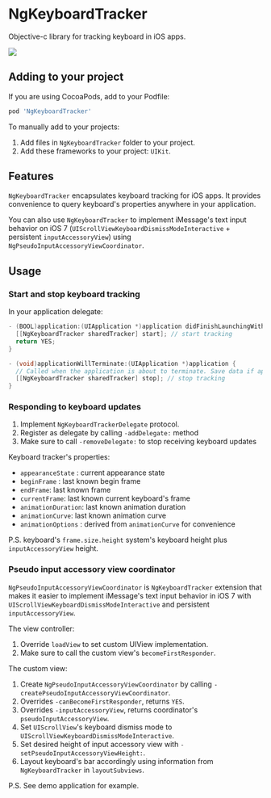 # NgKeyboardTracker

Objective-c library for tracking keyboard in iOS apps.

![](https://github.com/meiwin/ngkeyboardtracker/blob/master/ngkeyboardtracker.gif)

## Adding to your project

If you are using CocoaPods, add to your Podfile:

```ruby
pod 'NgKeyboardTracker'
```

To manually add to your projects:

1. Add files in `NgKeyboardTracker` folder to your project.
2. Add these frameworks to your project: `UIKit`.

## Features

`NgKeyboardTracker` encapsulates keyboard tracking for iOS apps.
It provides convenience to query keyboard's properties anywhere in your application.

You can also use `NgKeyboardTracker` to implement iMessage's text input behavior on iOS 7 (`UIScrollViewKeyboardDismissModeInteractive` + persistent `inputAccessoryView`) using `NgPseudoInputAccessoryViewCoordinator`.

## Usage

### Start and stop keyboard tracking

In your application delegate:

```objective-c
- (BOOL)application:(UIApplication *)application didFinishLaunchingWithOptions:(NSDictionary *)launchOptions {
  [[NgKeyboardTracker sharedTracker] start]; // start tracking
  return YES;
}

- (void)applicationWillTerminate:(UIApplication *)application {
  // Called when the application is about to terminate. Save data if appropriate. See also applicationDidEnterBackground:.
  [[NgKeyboardTracker sharedTracker] stop]; // stop tracking
}
```

### Responding to keyboard updates

1. Implement `NgKeyboardTrackerDelegate` protocol.
2. Register as delegate by calling `-addDelegate:` method
3. Make sure to call `-removeDelegate:` to stop receiving keyboard updates

Keyboard tracker's properties:

- `appearanceState` : current appearance state
- `beginFrame` : last known begin frame
- `endFrame`: last known frame
- `currentFrame`: last known current keyboard's frame
- `animationDuration`: last known animation duration
- `animationCurve`: last known animation curve
- `animationOptions` : derived from `animationCurve` for convenience

P.S. keyboard's `frame.size.height` system's keyboard height plus `inputAccessoryView` height.

### Pseudo input accessory view coordinator

`NgPseudoInputAccessoryViewCoordinator` is `NgKeyboardTracker` extension that makes it easier to implement iMessage's text input behavior in iOS 7 with `UIScrollViewKeyboardDismissModeInteractive` and persistent `inputAccessoryView`.

The view controller:

1. Override `loadView` to set custom UIView implementation.
2. Make sure to call the custom view's `becomeFirstResponder`.

The custom view:

1. Create `NgPseudoInputAccessoryViewCoordinator` by calling `-createPseudoInputAccessoryViewCoordinator`.
2. Overrides `-canBecomeFirstResponder`, returns `YES`.
3. Overrides `-inputAccessoryView`, returns coordinator's `pseudoInputAccessoryView`.
4. Set `UIScrollView`'s keyboard dismiss mode to `UIScrollViewKeyboardDismissModeInteractive`.
5. Set desired height of input accessory view with `-setPseudoInputAccessoryViewHeight:`.
6. Layout keyboard's bar accordingly using information from `NgKeyboardTracker` in `layoutSubviews`.

P.S. See demo application for example.
